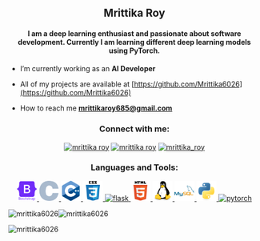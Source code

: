 <h2 align="center">Mrittika Roy</h2>
<h4 align="center">I am a deep learning enthusiast and passionate about software development. Currently I am learning different deep learning models using PyTorch.</h4>

- I’m currently working as an **AI Developer**

- All of my projects are available at [https://github.com/Mrittika6026](https://github.com/Mrittika6026)

- How to reach me **mrittikaroy685@gmail.com**

<h3 align="center">Connect with me:</h3>
<p align="center">
<a href="https://linkedin.com/in/mrittika roy" target="blank"><img align="center" src="https://raw.githubusercontent.com/rahuldkjain/github-profile-readme-generator/master/src/images/icons/Social/linked-in-alt.svg" alt="mrittika roy" height="30" width="40" /></a>
<a href="https://kaggle.com/mrittika roy" target="blank"><img align="center" src="https://raw.githubusercontent.com/rahuldkjain/github-profile-readme-generator/master/src/images/icons/Social/kaggle.svg" alt="mrittika roy" height="30" width="40" /></a>
<a href="https://codeforces.com/profile/mrittika_roy" target="blank"><img align="center" src="https://raw.githubusercontent.com/rahuldkjain/github-profile-readme-generator/master/src/images/icons/Social/codeforces.svg" alt="mrittika_roy" height="30" width="40" /></a>
</p>

<h3 align="center">Languages and Tools:</h3>
<p align="center"> <a href="https://getbootstrap.com" target="_blank" rel="noreferrer"> <img src="https://raw.githubusercontent.com/devicons/devicon/master/icons/bootstrap/bootstrap-plain-wordmark.svg" alt="bootstrap" width="40" height="40"/> </a> <a href="https://www.cprogramming.com/" target="_blank" rel="noreferrer"> <img src="https://raw.githubusercontent.com/devicons/devicon/master/icons/c/c-original.svg" alt="c" width="40" height="40"/> </a> <a href="https://www.w3schools.com/cpp/" target="_blank" rel="noreferrer"> <img src="https://raw.githubusercontent.com/devicons/devicon/master/icons/cplusplus/cplusplus-original.svg" alt="cplusplus" width="40" height="40"/> </a> <a href="https://www.w3schools.com/css/" target="_blank" rel="noreferrer"> <img src="https://raw.githubusercontent.com/devicons/devicon/master/icons/css3/css3-original-wordmark.svg" alt="css3" width="40" height="40"/> </a> <a href="https://flask.palletsprojects.com/" target="_blank" rel="noreferrer"> <img src="https://www.vectorlogo.zone/logos/pocoo_flask/pocoo_flask-icon.svg" alt="flask" width="40" height="40"/> </a> <a href="https://www.w3.org/html/" target="_blank" rel="noreferrer"> <img src="https://raw.githubusercontent.com/devicons/devicon/master/icons/html5/html5-original-wordmark.svg" alt="html5" width="40" height="40"/> </a> <a href="https://www.linux.org/" target="_blank" rel="noreferrer"> <img src="https://raw.githubusercontent.com/devicons/devicon/master/icons/linux/linux-original.svg" alt="linux" width="40" height="40"/> </a> <a href="https://www.mysql.com/" target="_blank" rel="noreferrer"> <img src="https://raw.githubusercontent.com/devicons/devicon/master/icons/mysql/mysql-original-wordmark.svg" alt="mysql" width="40" height="40"/> </a> <a href="https://www.python.org" target="_blank" rel="noreferrer"> <img src="https://raw.githubusercontent.com/devicons/devicon/master/icons/python/python-original.svg" alt="python" width="40" height="40"/> </a> <a href="https://pytorch.org/" target="_blank" rel="noreferrer"> <img src="https://www.vectorlogo.zone/logos/pytorch/pytorch-icon.svg" alt="pytorch" width="40" height="40"/> </a> </p>

<p><img align="left" src="https://github-readme-stats.vercel.app/api/top-langs?username=mrittika6026&show_icons=true&locale=en&layout=compact" alt="mrittika6026" /></p>

<p>&nbsp;<img align="left" src="https://github-readme-stats.vercel.app/api?username=mrittika6026&show_icons=true&locale=en" alt="mrittika6026" /></p>

<p><img align="left" src="https://github-readme-streak-stats.herokuapp.com/?user=mrittika6026&" alt="mrittika6026" /></p>

